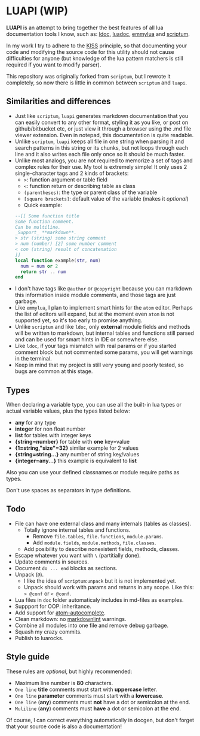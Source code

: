 # LUAPI (WIP)

**LUAPI** is an attempt to bring together the best features of all lua
documentation tools I know, such as: [ldoc][], [luadoc][], [emmylua][] and
[scriptum][].

In my work I try to adhere to the [KISS][] principle, so that documenting your
code and modifying the source code for this utility should not cause
difficulties for anyone (but knowledge of the lua pattern matchers is still
required if you want to modify parser).

This repository was originally forked from `scriptum`, but I rewrote it
completely, so now there is little in common between `scriptum` and `luapi`.

## Similarities and differences

- Just like `scriptum`, `luapi` generates markdown documentation that you can
  easily convert to any other format, styling it as you like, or post on
  github/bitbucket etc, or just view it through a browser using the .md file
  viewer extension. Even in notepad, this documentation is quite readable.
- Unlike `scriptum`, `luapi` keeps all file in one string when parsing it and
  search patterns in this string or its chunks, but not loops through each
  line and it also writes each file only once so it should be much faster.
- Unlike most analogs, you are not required to memorize a set of tags and
  complex rules for their use. My tool is extremely simple! It only uses 2
  single-character tags and 2 kinds of brackets:
  - `>`: function argument or table field
  - `<`: function return or describing table as class
  - `(parentheses)`: the type or parent class of the variable
  - `[square brackets]`: default value of the variable (makes it _optional_)
  - Quick example:
  ```lua
  --[[ Some function title
  Some function comment.
  Can be multiline.
  _Support_ **markdown**.
  > str (string) some string comment
  > num (number) [2] some number comment
  < con (string) result of concatenation
  ]]
  local function example(str, num)
    num = num or 2
    return str .. num
  end
  ```
- I don't have tags like `@author` or `@copyright` because you can markdown this
  information inside module comments, and those tags are just garbage.
- Like `emmylua`, I plan to implement smart hints for the `atom` editor. Perhaps
  the list of editors will expand, but at the moment even `atom` is not
  supported yet, so it's too early to promise anything.
- Unlike `scriptum` and like `ldoc`, only **external** module fields and methods
  will be written to markdown, but internal tables and functions still parsed
  and can be used for smart hints in IDE or somewhere else.
- Like `ldoc`, if your tags mismatch with real params or if you started comment
  block but not commented some params, you will get warnings in the terminal.
- Keep in mind that my project is still very young and poorly tested, so bugs
  are common at this stage.

## Types

When declaring a variable type, you can use all the built-in lua types or actual
variable values, plus the types listed below:

- **any** for any type
- **integer** for non float number
- **list** for tables with integer keys
- **{string=number}** for table with **one** key=value
- **{1=string,"size"=32}** similar example for 2 values
- **{string=string...}** any number of string key/values
- **{integer=any...}** this example is equivalent to **list**

Also you can use your defined classnames or module require paths as types.

Don't use spaces as separators in type definitions.

## Todo

- File can have one external class and many internals (tables as classes).
  - Totally ignore internal tables and functions.
    - Remove `file.tables`, `file.functions`, `module.params`.
    - Add `module.fields`, `module.methods`, `file.classes`.
  - Add posibility to describe nonexistent fields, methods, classes.
- Escape whatever you want with `\` (partitially done).
- Update comments in sources.
- Document `do ... end` blocks as sections.
- Unpack (`@`).
  - I like the idea of `scriptum`:`unpack` but it is not implemented yet.
  - Unpack should work with params and returns in any scope.
    Like this: `> @conf` or `< @conf`.
- Lua files in `doc` folder automaticaly includes in md-files as examples.
- Suppport for OOP: inheritance.
- Add support for [atom-autocomplete][].
- Clean markdown: no [markdownlint][] warnings.
- Combine all modules into one file and remove debug garbage.
- Squash my crazy commits.
- Publish to luarocks.

## Style guide

These rules are _optional_, but highly recommended:

- Maximum line number is **80** characters.
- `One line` **title** comments must start with **uppercase** letter.
- `One line` **parameter** comments must start with a **lowercase**.
- `One line` (**any**) comments must **not** have a dot or semicolon at the end.
- `Muliline` (**any**) comments must **have** a dot or semicolon at the end.

Of course, I can correct everything automatically in docgen, but don't forget
that your source code is also a documentation!

[KISS]: https://en.wikipedia.org/wiki/KISS_principle
[ldoc]: https://stevedonovan.github.io/ldoc/manual/doc.md.html
[luadoc]: https://keplerproject.github.io/luadoc
[scriptum]: https://github.com/charlesmallah/lua-scriptum
[emmylua]: https://github.com/EmmyLua
[markdownlint]: https://github.com/DavidAnson/markdownlint
[atom-autocomplete]: https://github.com/dapetcu21/atom-autocomplete-lua
